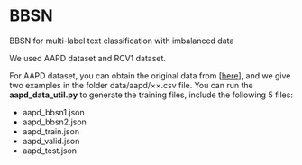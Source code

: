# BBSN
BBSN for multi-label text classification with imbalanced data

We used AAPD dataset and RCV1 dataset.

For AAPD dataset, you can obtain the original data from [[here](https://github.com/EMNLP2019LSAN/LSAN)], and we give two examples in the folder data/aapd/××.csv file. You can run the **aapd_data_util.py** to generate the training files, include the following 5 files:
+ aapd_bbsn1.json
+ aapd_bbsn2.json
+ aapd_train.json
+ aapd_valid.json 
+ aapd_test.json
